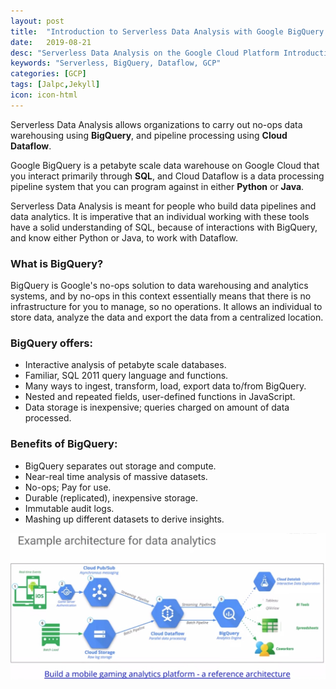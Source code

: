```yaml
---
layout: post
title:  "Introduction to Serverless Data Analysis with Google BigQuery and Cloud Dataflow"
date:   2019-08-21
desc: "Serverless Data Analysis on the Google Cloud Platform Introduction "
keywords: "Serverless, BigQuery, Dataflow, GCP"
categories: [GCP]
tags: [Jalpc,Jekyll]
icon: icon-html
---
```


Serverless Data Analysis allows organizations to carry out no-ops data warehousing using <b>BigQuery</b>, and pipeline processing using <b>Cloud Dataflow</b>. 

Google BigQuery is a petabyte scale data warehouse on Google Cloud that you interact primarily through <b>SQL</b>, and Cloud Dataflow is a data processing pipeline system that you can program against in either <b>Python</b> or <b>Java</b>. 

Serverless Data Analysis is meant for people who build data pipelines and data analytics. It is imperative that an individual working with these tools have a solid understanding of SQL, because of interactions with BigQuery, and know either Python or Java, to work with Dataflow.
<h3>
<b>What is BigQuery?</b>
</h3>
BigQuery is Google's no-ops solution to data warehousing and analytics systems, and by no-ops in this context essentially means that there is no infrastructure for you to manage, so no operations. It allows an individual to store data, analyze the data and export the data from a centralized location. 
<h3>
<b>BigQuery offers:</b>
</h3>
<ul>
  <li>Interactive analysis of petabyte scale databases. </li>
  <li>Familiar, SQL 2011 query language and functions.</li>
  <li>Many ways to ingest, transform, load, export data to/from BigQuery.</li>
  <li>Nested and repeated fields, user-defined functions in JavaScript.</li>
  <li>Data storage is inexpensive; queries charged on amount of data processed.</li>
</ul>
<h3>
<b>Benefits of BigQuery:</b>
</h3>
<ul>
  <li>BigQuery separates out storage and compute. </li>
  <li>Near-real time analysis of massive datasets.</li>
  <li>No-ops; Pay for use.</li>
  <li>Durable (replicated), inexpensive storage.</li>
  <li>Immutable audit logs.</li>
  <li>Mashing up different datasets to derive insights.</li>
</ul>

 <body>
      <img src=/static/assets/img/blogaws/bigqueryrefarchitecture.jpg>
 </body>

   
   
                   


